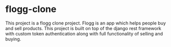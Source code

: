 # flogg-clone


This project is a flogg clone project. Flogg is an app which helps people buy and sell products.
This project is built on top of the django  rest framework with custom token authentication along with full functionality of selling and buying.

